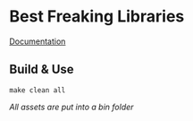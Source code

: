 # Best Freaking Libraries

[Documentation](https://brandonmfong.github.io/libs-docs/)

## Build & Use
```
make clean all
```
*All assets are put into a bin folder*
